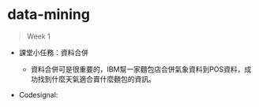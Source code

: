 # data-mining

>Week 1

* 課堂小任務：資料合併
  * 資料合併可是很重要的，IBM幫一家麵包店合併氣象資料到POS資料，成功找到什麼天氣適合賣什麼麵包的資訊。

* Codesignal:
